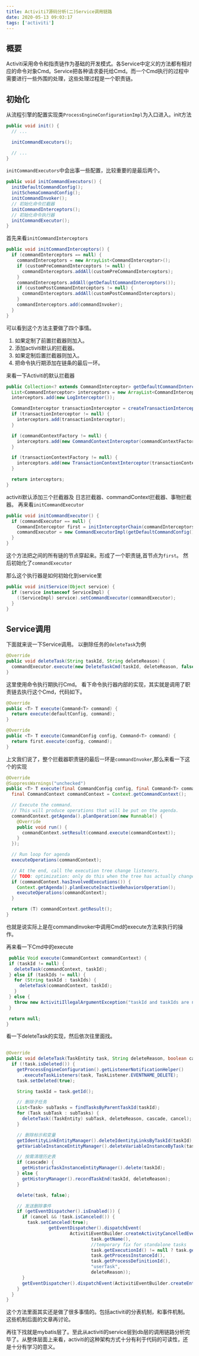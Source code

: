 ```yaml
---
title: Activiti7源码分析(二)Service调用链路
date: 2020-05-13 09:03:17
tags: ['activiti']
---
```

## 概要
Activiti采用命令和指责链作为基础的开发模式。各Service中定义的方法都有相对应的命令对象Cmd。Service把各种请求委托给Cmd。而一个Cmd执行的过程中需要进行一些外围的处理，这些处理过程是一个职责链。

## 初始化
从流程引擎的配置实现类`ProcessEngineConfigurationImpl`为入口进入。init方法
```java
public void init() {
  // ...

  initCommandExecutors();

  // ...
}
```
`initCommandExecutors`中会出事一些配置，比较重要的是最后两个。
```java
public void initCommandExecutors() {
  initDefaultCommandConfig();
  initSchemaCommandConfig();
  initCommandInvoker();
  // 初始化命令拦截器
  initCommandInterceptors();
  // 初始化命令执行器
  initCommandExecutor();
}
```
首先来看`initCommandInterceptors`
```java
public void initCommandInterceptors() {
  if (commandInterceptors == null) {
    commandInterceptors = new ArrayList<CommandInterceptor>();
    if (customPreCommandInterceptors != null) {
      commandInterceptors.addAll(customPreCommandInterceptors);
    }
    commandInterceptors.addAll(getDefaultCommandInterceptors());
    if (customPostCommandInterceptors != null) {
      commandInterceptors.addAll(customPostCommandInterceptors);
    }
    commandInterceptors.add(commandInvoker);
  }
}
```

可以看到这个方法主要做了四个事情。
1. 如果定制了前置拦截器则加入。
2. 添加activiti默认的拦截器。
3. 如果定制后置拦截器则加入。
4. 把命令执行期添加在链条的最后一环。

来看一下Activiti的默认拦截器
```java
public Collection<? extends CommandInterceptor> getDefaultCommandInterceptors() {
  List<CommandInterceptor> interceptors = new ArrayList<CommandInterceptor>();
  interceptors.add(new LogInterceptor());

  CommandInterceptor transactionInterceptor = createTransactionInterceptor();
  if (transactionInterceptor != null) {
    interceptors.add(transactionInterceptor);
  }

  if (commandContextFactory != null) {
    interceptors.add(new CommandContextInterceptor(commandContextFactory, this));
  }

  if (transactionContextFactory != null) {
    interceptors.add(new TransactionContextInterceptor(transactionContextFactory));
  }

  return interceptors;
}
```
activiti默认添加三个拦截器及 日志拦截器、commandContext拦截器、事物拦截器。
再来看`initCommandExecutor`
```java
public void initCommandExecutor() {
  if (commandExecutor == null) {
    CommandInterceptor first = initInterceptorChain(commandInterceptors);
    commandExecutor = new CommandExecutorImpl(getDefaultCommandConfig(), first);
  }
}
```
这个方法把之间的所有链的节点穿起来。形成了一个职责链,首节点为`first`。
然后初始化了`commandExecutor`

那么这个执行器是如何初始化到service里
```java
public void initService(Object service) {
  if (service instanceof ServiceImpl) {
    ((ServiceImpl) service).setCommandExecutor(commandExecutor);
  }
}
```
## Service调用

下面就来说一下Service调用。
以删除任务的`deleteTask`为例
```java
@Override
public void deleteTask(String taskId, String deleteReason) {
  commandExecutor.execute(new DeleteTaskCmd(taskId, deleteReason, false));
}
```
这里使用命令执行期执行Cmd。
看下命令执行器内部的实现，其实就是调用了职责链去执行这个Cmd，代码如下。
```java
@Override
public <T> T execute(Command<T> command) {
  return execute(defaultConfig, command);
}

@Override
public <T> T execute(CommandConfig config, Command<T> command) {
  return first.execute(config, command);
}

```
上文我们说了，整个拦截器职责链的最后一环是`commandInvoker`,那么来看一下这个的实现
```java
@Override
@SuppressWarnings("unchecked")
public <T> T execute(final CommandConfig config, final Command<T> command) {
  final CommandContext commandContext = Context.getCommandContext();

  // Execute the command.
  // This will produce operations that will be put on the agenda.
  commandContext.getAgenda().planOperation(new Runnable() {
    @Override
    public void run() {
      commandContext.setResult(command.execute(commandContext));
    }
  });

  // Run loop for agenda
  executeOperations(commandContext);

  // At the end, call the execution tree change listeners.
  // TODO: optimization: only do this when the tree has actually changed (ie check dbSqlSession).
  if (commandContext.hasInvolvedExecutions()) {
    Context.getAgenda().planExecuteInactiveBehaviorsOperation();
    executeOperations(commandContext);
  }

  return (T) commandContext.getResult();
}
```
 也就是说实际上是在commandInvoker中调用Cmd的execute方法来执行的操作。

 再来看一下Cmd中的execute
 ```java
  public Void execute(CommandContext commandContext) {
  if (taskId != null) {
    deleteTask(commandContext, taskId);
  } else if (taskIds != null) {
    for (String taskId : taskIds) {
      deleteTask(commandContext, taskId);
    }
  } else {
    throw new ActivitiIllegalArgumentException("taskId and taskIds are null");
  }

  return null;
}
 ```
看一下deleteTask的实现，然后依次往里面找。
```java
  
@Override
public void deleteTask(TaskEntity task, String deleteReason, boolean cascade, boolean cancel) {
  if (!task.isDeleted()) {
    getProcessEngineConfiguration().getListenerNotificationHelper()
      .executeTaskListeners(task, TaskListener.EVENTNAME_DELETE);
    task.setDeleted(true);

    String taskId = task.getId();

    // 删除子任务
    List<Task> subTasks = findTasksByParentTaskId(taskId);
    for (Task subTask : subTasks) {
      deleteTask((TaskEntity) subTask, deleteReason, cascade, cancel);
    }

    // 删除标示和变量
    getIdentityLinkEntityManager().deleteIdentityLinksByTaskId(taskId);
    getVariableInstanceEntityManager().deleteVariableInstanceByTask(task);

    // 按需清理历史表
    if (cascade) {
      getHistoricTaskInstanceEntityManager().delete(taskId);
    } else {
      getHistoryManager().recordTaskEnd(taskId, deleteReason);
    }

    delete(task, false);

    // 发送删除事件
    if (getEventDispatcher().isEnabled()) {
      if (cancel && !task.isCanceled()) {
        task.setCanceled(true);
                getEventDispatcher().dispatchEvent(
                        ActivitiEventBuilder.createActivityCancelledEvent(task.getExecution() != null ? task.getExecution().getActivityId() : null,
                                task.getName(),
                                //temporary fix for standalone tasks
                                task.getExecutionId() != null ? task.getExecutionId() : task.getId(),
                                task.getProcessInstanceId(),
                                task.getProcessDefinitionId(),
                                "userTask",
                                deleteReason));
      }
      getEventDispatcher().dispatchEvent(ActivitiEventBuilder.createEntityEvent(ActivitiEventType.ENTITY_DELETED, task));
    }
  }
}

```
这个方法里面其实还是做了很多事情的。包括activiti的分表机制，和事件机制。这些机制后面的文章再讨论。

再往下找就是mybatis层了。至此从activiti的service层到db层的调用链路分析完毕了。从整体层面上来看，activiti的这种架构方式十分有利于代码的可读性，还是十分有学习的意义。